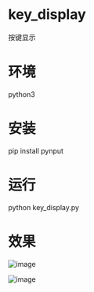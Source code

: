 # key_display
按键显示

# 环境
python3

# 安装
pip install pynput

# 运行
python key_display.py


# 效果

![image](https://github.com/user-attachments/assets/650a5032-921b-471c-8176-59afe87e57c5)

![image](https://github.com/user-attachments/assets/271acf9a-f264-4ed1-9dab-18681afd3c5f)

